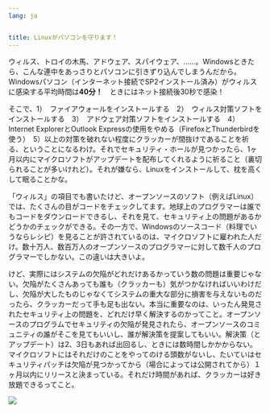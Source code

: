 ```yaml
---
lang: ja


title: Linuxがパソコンを守ります！
---
```


ウィルス、トロイの木馬、アドウェア、スパイウェア、……。Windowsときたら、こんな連中をあっさりとパソコンに引きずり込んでしまうんだから。Windowsパソコン（インターネット接続でSP2インストール済み）がウィルスに感染する平均時間は<b>40分！</b>　ときにはネット接続後30秒で感染！

そこで、1）　ファイアウォールをインストールする　2）　ウィルス対策ソフトをインストールする　3）　アドウェア対策ソフトをインストールする　4）　Internet ExplorerとOutlook Expressの使用をやめる（FirefoxとThunderbirdを使う）　5）以上の対策を破れない程度にクラッカーが間抜けであることを祈る、ということになるわけ。それでセキュリティ・ホールが見つかったら、1ヶ月以内にマイクロソフトがアップデートを配布してくれるように祈ること（裏切られることが多いけれど）。それが嫌なら、Linuxをインストールして、枕を高くして眠ることかな。

「ウィルス」の項目でも書いたけど、オープンソースのソフト（例えばLinux）では、たくさんの目がコードをチェックしてます。地球上のプログラマーは誰でもコードをダウンロードできるし、それを見て、セキュリティ上の問題があるかどうかのチェックができる。その一方で、Windowsのソースコード（料理でいうならレシピ）を見ることが許されているのは、マイクロソフトに雇われた人だけ。数十万人、数百万人のオープンソースのプログラマーに対して数千人のプログラマーでしかない。この違いは大きいよ。

けど、実際にはシステムの欠陥がどれだけあるかっていう数の問題は重要じゃない。欠陥がたくさんあっても誰も（クラッカーも）気がつかなければいいわけだし、欠陥が大したものじゃなくてシステムの重大な部分に損害を与えないものだったら、クラッカーだって手も足も出ない。本当に重要なのは、いったん発見されたセキュリティ上の問題を、どれだけ早く解決するのかってこと。オープンソースのプログラムでセキュリティの欠陥が発見されたら、オープンソースのコミュニティの誰がそこを見てもいいし、誰が解決策を提案してもいい。解決策（とアップデート）は2、3日もあれば出回るし、ときには数時間しかかからない。マイクロソフトにはそれだけのことをやってのける頭数がないし、たいていはセキュリティパッチは欠陥が見つかってから（場合によっては公開されてから）１ヶ月以内にリリースと決まっている。それだけ時間があれば、クラッカーは好き放題できるってこと。


<img src="Images/security_thumb.png" />




